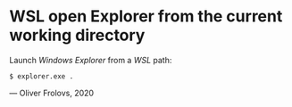 # WSL open Explorer from the current working directory

 Launch _Windows Explorer_ from a *WSL* path:

```Shell
$ explorer.exe .
```

&mdash; Oliver Frolovs, 2020